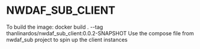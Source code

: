 # NWDAF_SUB_CLIENT
To build the image:
    docker build . --tag thanlinardos/nwdaf_sub_client:0.0.2-SNAPSHOT
Use the compose file from nwdaf_sub project to spin up the client instances